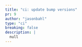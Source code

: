 ```yaml
---
title: "ci: update bump versions"
pr: 9
author: "jasonbahl"
type: "ci"
breaking: false
description: |
  null
---
```

